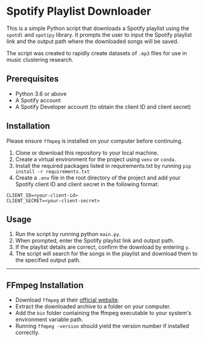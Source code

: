 # Spotify Playlist Downloader

This is a simple Python script that downloads a Spotify playlist using the `spotdl` and `spotipy` library. It prompts the user to input the Spotify playlist link and the output path where the downloaded songs will be saved.

The script was created to rapidly create datasets of `.mp3` files for use in music clustering research.


## Prerequisites

- Python 3.6 or above
- A Spotify account
- A Spotify Developer account (to obtain the client ID and client secret)


## Installation

Please ensure `ffmpeg` is installed on your computer before continuing.

1. Clone or download this repository to your local machine.
2. Create a virtual environment for the project using `venv` or `conda`.
3. Install the required packages listed in requirements.txt by running `pip install -r requirements.txt`
1. Create a `.env` file in the root directory of the project and add your Spotify client ID and client secret in the following format:

```
CLIENT_ID=<your-client-id>
CLIENT_SECRET=<your-client-secret>
```

## Usage

1. Run the script by running python `main.py`.
2. When prompted, enter the Spotify playlist link and output path.
3. If the playlist details are correct, confirm the download by entering `y`.
4. The script will search for the songs in the playlist and download them to the specified output path.

---

## FFmpeg Installation

- Download `ffmpeg` at their [official website](https://ffmpeg.org/download.html).
- Extract the downloaded archive to a folder on your computer.
- Add the `bin` folder containing the ffmpeg executable to your system's environment variable path.
- Running `ffmpeg -version` should yield the version number if installed correctly.
